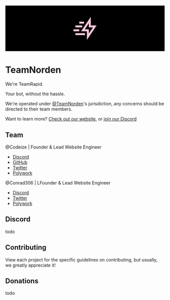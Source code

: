 ![Norden Banner](assets/TeamRapidBlackBanner.svg)
# TeamNorden

We're TeamRapid.

Your bot, without the hassle.

We're operated under [@TeamNorden](https://github.com/TeamNorden)'s jurisdiction, any concerns should be directed to their team members.

Want to learn more? [Check out our website](https://norden.wtf), or [join our Discord](#discord)

## Team

@Codeize | Founder & Lead Website Engineer
- [Discord](https://discord.com/users/668423998777982997)
- [GitHub](https://github.com/Codeize)
- [Twitter](https://twitter.com/Codeize)
- [Polywork](https://poly.work/codeize)

@Conrad306 | LFounder & Lead Website Engineer
- [Discord](https://discord.com/users/403668506287144981)
- [Twitter](https://twitter.com/Conrad306)
- [Polywork](https://www.polywork.com/conrad306)

## Discord
todo

## Contributing
View each project for the specific guidelines on contributing, but usually, we greatly appreciate it!

## Donations
todo
